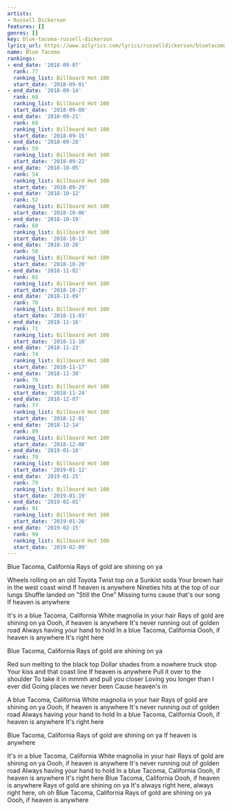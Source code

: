 ```yaml
---
artists:
- Russell Dickerson
features: []
genres: []
key: blue-tacoma-russell-dickerson
lyrics_url: https://www.azlyrics.com/lyrics/russelldickerson/bluetacoma.html
name: Blue Tacoma
rankings:
- end_date: '2018-09-07'
  rank: 77
  ranking_list: Billboard Hot 100
  start_date: '2018-09-01'
- end_date: '2018-09-14'
  rank: 68
  ranking_list: Billboard Hot 100
  start_date: '2018-09-08'
- end_date: '2018-09-21'
  rank: 68
  ranking_list: Billboard Hot 100
  start_date: '2018-09-15'
- end_date: '2018-09-28'
  rank: 59
  ranking_list: Billboard Hot 100
  start_date: '2018-09-22'
- end_date: '2018-10-05'
  rank: 54
  ranking_list: Billboard Hot 100
  start_date: '2018-09-29'
- end_date: '2018-10-12'
  rank: 52
  ranking_list: Billboard Hot 100
  start_date: '2018-10-06'
- end_date: '2018-10-19'
  rank: 60
  ranking_list: Billboard Hot 100
  start_date: '2018-10-13'
- end_date: '2018-10-26'
  rank: 58
  ranking_list: Billboard Hot 100
  start_date: '2018-10-20'
- end_date: '2018-11-02'
  rank: 65
  ranking_list: Billboard Hot 100
  start_date: '2018-10-27'
- end_date: '2018-11-09'
  rank: 70
  ranking_list: Billboard Hot 100
  start_date: '2018-11-03'
- end_date: '2018-11-16'
  rank: 71
  ranking_list: Billboard Hot 100
  start_date: '2018-11-10'
- end_date: '2018-11-23'
  rank: 74
  ranking_list: Billboard Hot 100
  start_date: '2018-11-17'
- end_date: '2018-11-30'
  rank: 76
  ranking_list: Billboard Hot 100
  start_date: '2018-11-24'
- end_date: '2018-12-07'
  rank: 77
  ranking_list: Billboard Hot 100
  start_date: '2018-12-01'
- end_date: '2018-12-14'
  rank: 89
  ranking_list: Billboard Hot 100
  start_date: '2018-12-08'
- end_date: '2019-01-18'
  rank: 79
  ranking_list: Billboard Hot 100
  start_date: '2019-01-12'
- end_date: '2019-01-25'
  rank: 79
  ranking_list: Billboard Hot 100
  start_date: '2019-01-19'
- end_date: '2019-02-01'
  rank: 91
  ranking_list: Billboard Hot 100
  start_date: '2019-01-26'
- end_date: '2019-02-15'
  rank: 99
  ranking_list: Billboard Hot 100
  start_date: '2019-02-09'
---
```


Blue Tacoma, California
Rays of gold are shining on ya

Wheels rolling on an old Toyota
Twist top on a Sunkist soda
Your brown hair in the west coast wind
If heaven is anywhere
Nineties hits at the top of our lungs
Shuffle landed on "Still the One"
Missing turns cause that's our song
If heaven is anywhere

It's in a blue Tacoma, California
White magnolia in your hair
Rays of gold are shining on ya
Oooh, if heaven is anywhere
It's never running out of golden road
Always having your hand to hold
In a blue Tacoma, California
Oooh, if heaven is anywhere
It's right here

Blue Tacoma, California
Rays of gold are shining on ya

Red sun melting to the black top
Dollar shades from a nowhere truck stop
Your kiss and that coast line
If heaven is anywhere
Pull it over to the shoulder
To take it in mmmh and pull you closer
Loving you longer than I ever did
Going places we never been
Cause heaven's in

A blue Tacoma, California
White magnolia in your hair
Rays of gold are shining on ya
Oooh, if heaven is anywhere
It's never running out of golden road
Always having your hand to hold
In a blue Tacoma, California
Oooh, if heaven is anywhere
It's right here

Blue Tacoma, California
Rays of gold are shining on ya
If heaven is anywhere

It's in a blue Tacoma, California
White magnolia in your hair
Rays of gold are shining on ya
Oooh, if heaven is anywhere
It's never running out of golden road
Always having your hand to hold
In a blue Tacoma, California
Oooh, if heaven is anywhere
It's right here
Blue Tacoma, California
Oooh, if heaven is anywhere
Rays of gold are shining on ya
It's always right here, always right here, oh oh
Blue Tacoma, California
Rays of gold are shining on ya
Oooh, if heaven is anywhere



